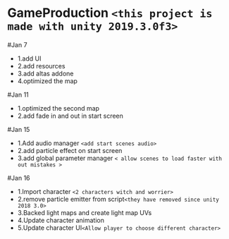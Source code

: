 # GameProduction `<this project is made with unity 2019.3.0f3>`

#Jan 7
*  1.add UI 
* 2.add resources 
* 3.add altas addone 
* 4.optimized the map 


#Jan 11
* 1.optimized the second map 
* 2.add fade in and out in start screen 

#Jan 15
* 1.Add audio manager `<add start scenes audio>`
* 2.add particle effect on start screen 
* 3.add global parameter manager `< allow scenes to load faster with out mistakes >` 
 
#Jan 16
* 1.Import character `<2 characters witch and worrier>`
* 2.remove particle emitter from script`<they have removed since unity 2018 3.0>`
* 3.Backed light maps and create light map UVs
* 4.Update character animation
* 5.Update character UI`<Allow player to choose different character>`

